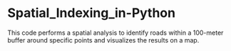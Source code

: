 # Spatial_Indexing_in-Python
This code performs a spatial analysis to identify roads within a 100-meter buffer around specific points and visualizes the results on a map.
